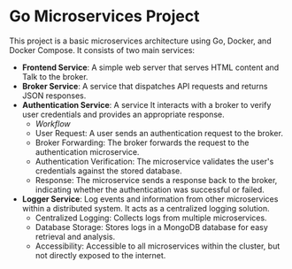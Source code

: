 # Go Microservices Project
This project is a basic microservices architecture using Go, Docker, and Docker Compose. It consists of two main services:

- **Frontend Service**: A simple web server that serves HTML content and Talk to the broker.
- **Broker Service**: A service that dispatches API requests and returns JSON responses.
- **Authentication Service**: A service It interacts with a broker to verify user credentials and provides an appropriate response.
  - *Workflow*
  - User Request: A user sends an authentication request to the broker.
  - Broker Forwarding: The broker forwards the request to the authentication microservice.
  - Authentication Verification: The microservice validates the user's credentials against the stored database.
  - Response: The microservice sends a response back to the broker, indicating whether the authentication was successful or failed.
- **Logger Service**: Log events and information from other microservices within a distributed system. It acts as a centralized logging solution.
  - Centralized Logging: Collects logs from multiple microservices.
  - Database Storage: Stores logs in a MongoDB database for easy retrieval and analysis.
  - Accessibility: Accessible to all microservices within the cluster, but not directly exposed to the internet.